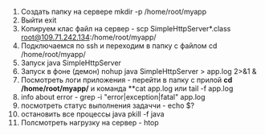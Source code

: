 1. Создать папку на сервере mkdir -p /home/root/myapp 
2. Выйти exit
3. Копируем клас файл на сервер - scp SimpleHttpServer*.class root@109.71.242.134:/home/root/myapp/  
4. Подключаемся по ssh и переходим в папку с файлом cd /home/root/myapp/
5.  Запуск java SimpleHttpServer
6. Запуск в фоне (демон) nohup java SimpleHttpServer > app.log 2>&1 &
7. Посмотреть логи приложения - перейти в папку с прилой **cd /home/root/myapp/** и команда **<span>cat app.log</span>  или tail -f app.log 
8. info about error - grep -i "error\|exception\|fatal" app.log 
9. посмотреть статус выполнения задаччи - echo $? 
10. остановить все процессы java
     pkill -f java 
   11. Полсмотреть нагрузку на сервер  - htop 